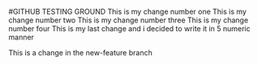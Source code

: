 #GITHUB TESTING GROUND
This is my change number one 
This is my change number two
This is my change number three
This is my change number four 
This is my last change and i decided to write it in 5 numeric manner

This is a change in the new-feature branch



